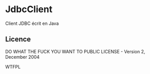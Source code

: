 # JdbcClient
Client JDBC écrit en Java

## Licence 
DO WHAT THE FUCK YOU WANT TO PUBLIC LICENSE - Version 2, December 2004

<a href="http://www.wtfpl.net/"><img
       src="http://www.wtfpl.net/wp-content/uploads/2012/12/wtfpl-badge-4.png"
       width="80" height="15" alt="WTFPL" /></a>
